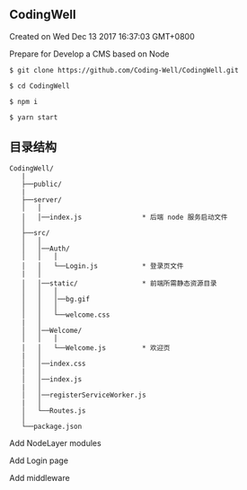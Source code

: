 ## CodingWell

Created on Wed Dec 13 2017 16:37:03 GMT+0800

Prepare for
Develop a CMS based on Node

```shell
$ git clone https://github.com/Coding-Well/CodingWell.git

$ cd CodingWell

$ npm i

$ yarn start

```
## 目录结构
```
CodingWell/
   |
   ├──public/
   |
   ├──server/
   │   │
   │   │──index.js               * 后端 node 服务启动文件
   │
   ├──src/
   │   │
   │   │──Auth/
   │   │   │
   │   │   └──Login.js           * 登录页文件
   |   │
   │   │──static/                * 前端所需静态资源目录
   │   │   │
   │   │   │──bg.gif
   │   │   │
   │   │   └──welcome.css
   |   │
   │   │──Welcome/
   │   │   │
   │   │   └──Welcome.js         * 欢迎页
   |   │
   │   │──index.css
   |   │
   │   │──index.js
   |   │
   │   │──registerServiceWorker.js
   |   │
   │   └──Routes.js
   │
   └──package.json
```

Add NodeLayer modules

Add Login page

Add middleware
